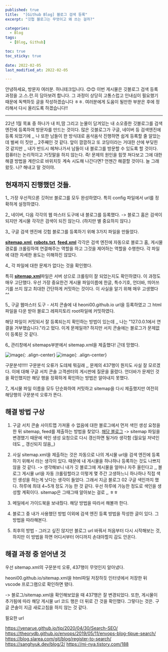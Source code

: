 ```yaml
---
published: true
title:  "[Github Blog] 블로그 검색 등록" 
excerpt: "깃헙 블로그는 무엇이고 왜 쓰는 걸까?"

categories:
  - Blog
tags:
  - [Blog, Github]

toc: true
toc_sticky: true
 
date: 2022-02-05
last_modified_at: 2022-02-05

---
```


안녕하세요, 방문자 여러분. 허니테크입니다. 😊😊 이번 게시물은 깃블로그 검색 등록 과정을 고.스.란.히 담아보려 합니다. 그 과정이 상당히 고통스럽고 인내심이 필요했기 때문에 독백하듯 글을 작성하겠습니다 ㅎㅎ. 여러분에게 도움이 될만한 부분은 후에 정리해서 다시 올리도록 하겠습니다!!

-----

22년 1월 목표 중 하나가 내 피,땀 그리고 눈물이 담겨있는 내 소오중한 깃블로그를 검색엔진에 등록하여 방문자를 만드는 것이다. 많은 깃블로그가 구글, 네이버 등 검색엔진에 등록 되었기에 ,, 나 또한 남들이 한 방식대로 옴삭옴삭 진행하면 쉽게 등록할 줄 알았는데 벌써 이 짓만 ,, 2주째인 것 같다. 앞이 깜깜하고 또 코딩이라는 거대한 산에 부딪힌 것 같지만 ,, 내가 반드시 헤쳐나가서 남들이 내 블로그를 방문할 수 있도록 할 것이다. 컴퓨터는 논리적이고 거짓말을 하지 않는다. 즉! 문제의 원인을 힘껏 쳐다보고 그에 대한 해결 방법을 계란으로 바위치듯 계속 시도해 나간다면? 언젠간 해결할 것이다. 늘 그래왔듯. 나? 해내고 말 것이야. 

## 현재까지 진행했던 것들. 

1_ 가장 우선적으론 깃허브 블로그를 모두 완성하였다. 특히 config 파일에서 url를 정확하게 설정하였다. 

2_ 네이버, 다음 각각의 웹 마스터 도구에 내 블로그를 등록했다. -> 블로그 홈은 검색이 되지만 게시물 각각은 검색이 되진 않는다. (하지만 별 중요하지 않다.)

3_ 구글 검색 엔진에 깃헙 블로그를 등록하기 위해 3가지 파일을 만들었다. 

[**sitemap.xml**](https://github.com/heoni00/heoni00.github.io/blob/main/sitemap.xml), [**robots.txt**](https://github.com/heoni00/heoni00.github.io/blob/main/robots.txt), [**feed.xml**](https://github.com/heoni00/heoni00.github.io/blob/main/feed.xml) 각각은 검색 엔진에 자동으로 블로그 홈, 게시물 경로를 크롤링하여 연결해주는 역할을 하고 그것을 제어하는 역할을 수행한다. 각 파일에 대한 자세한 용도는 이해하진 않았다. 

4_ 각 파일에 대한 문제가 없다는 것을 확인했다. 

특히 [**sitemap.xml**](https://heoni00.github.io/sitemap.xml)파일은 서버 상으로 크롤링이 잘 되었는지도 확인하였다. 이 과정도 매우 고단했다. 우선 가장 중요한건 게시물 파일이름에 한글, 특수기호, 언더바, 띄어쓰기를 쓰지 않고 최대한 간단하게 커밋하는 것이다. 이 사실을 알기 위해 매우 고생했다 ^^

5_ 구글 웹마스터 도구 - 서치 콘솔에 내 heoni00.github.io url을 등록하였고 그 html 파일을 다운 받아 블로그 레파지토리 root파일에 커밋하였다. 

해당 파일이 커밋되서 잘 등록되는지 확인하는 방법이 있는데 ,, 나는 "127.0.0.1에서 연결을 거부했습니다."라고 떴다. 이게 문제일까? 하지만 서치 콘솔에는 블로그가 문제없이 등록된 것 같다. 

6_ 관리창에서 sitemaps부분에서 sitemap.xml을 제출했다! 근데 망했다. 

![image](https://user-images.githubusercontent.com/67791317/152639259-f3cff4e9-d9ce-4f46-b0a1-8d6a776e01a7.png){: .align-center}
![image](https://user-images.githubusercontent.com/67791317/152639278-b1f2f1e9-0e98-41e1-8dca-8a9a3af00d74.png){: .align-center}

구문분석!!!!! 구문분석 오류가 도데체 뭐길래 ,, 문제의 437행이 뭔지도 사실 잘 모르겠다. 이에 대해 구글 서치 콘솔 고객센터의 게시판에 질문을 올렸다. 언더바가 문제인 것을 확인했지만 해당 행을 정확하게 확인하는 방법은 알아내지 못했다. 

7_ 게시물 파일 이름을 모두 단순화하여 커밋하고 sitemap을 다시 제출했지만 여전히 해당행의 구문분석 오류가 뜬다. 



## 해결 방법 구상

1. 구글 서치 콘솔 사이트맵 가져올 수 없음에 대한 블로그에서 먼저 색인 생성 요청을 한 뒤 sitemap, feed를 제출하는 방법을 찾았다. [해당 블로그](https://yi-sang.github.io/blog/Blog-GoogleSearchConsoleSitemap) -> sitemap 파일을 변경했기 때문에 색인 생성 요청으로 다시 갱신하면 될거라 생각함 (월요일 저녁인데도 ,, 갱신되지 않음,,)

2. 사실 sitemap.xml을 제출하는 것은 자동으로 나의 게시물 url을 검색 엔진에 등록하기 위해서 라는 생각이 있다. 때문에 내 게시물을 하나하나 등록하는 것도 나쁘지 않을 것 같다. -> 생각해보니 내가 깃 블로그에 게시물을 얼마나 자주 올린다고 ,, 블로그 게시물 url을 자동 크롤링할라고 이렇게 몇 주간 고생하느니 하나하나 직접 색인 생성을 하는게 낫다는 생각이 들었다. 그래서 지금 블로그 02 구글 색인까지 했다. 하루에 최대 4~5개 정도 가능 한 것 같다. 우선 하루에 가능한 정도로 색인을 생성할 계획이다. sitemap은 그때그때 알아보는 걸로 ,, ㅎㅎ

3. 메일에서 가이드북을 보내줬다. 해당 방법을 따라서 해볼까 한다. 

4. 블로그 중 내가 사용했던 방법 이외에 검색 엔진 등록 방법을 작성한 글이 있다. 그 방법을 따라해본다. 

3. 최후의 방법 - 그러고 싶진 않지만 블로그 url 바꿔서 처음부터 다시 시작해보는 것, 하지만 이 방법을 하면 어디서부터 어디까지 손대야할지 감도 안온다. 

## 해결 과정 중 얻어낸 것

우선 sitemap.xml의 구문분석 오류, 437행이 무엇인지 알아냈다. 

heoni00.github.io/sitemap.xml을 html파일 저장하듯 인터넷에서 저장한 뒤 vscode 프로그램으로 확인하면 됐다. 

-> 블로그/sitemap.xml을 확인해보았을 때 437행은 잘 변경되었다. 또한, 게시물이 추가됨에 따라 해당 게시물 url 코드 행은 더 뒤로 간 것을 확인했다. 그렇다는 것은. 구글 콘솔이 지금 새로고침을 하지 않는 것 같다. 

필요한 url 

https://yenarue.github.io/tip/2020/04/30/Search-SEO/
https://theorydb.github.io/envops/2019/05/11/envops-blog-tipue-search/
https://blog.slarea.com/git/blog/register-to-search/
https://sanghyuk.dev/blog/2/
https://mi-nya.tistory.com/188

